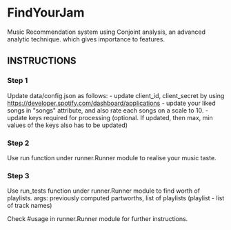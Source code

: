 # FindYourJam
Music Recommendation system using Conjoint analysis, an advanced analytic technique. which gives importance to features.  

## INSTRUCTIONS

### Step 1

Update data/config.json as follows:
    - update client_id, client_secret by using https://developer.spotify.com/dashboard/applications
    - update your liked songs in "songs" attribute, and also rate each songs on a scale to 10.
    - update keys required for processing (optional. If updated, then max, min values of the keys also has to be updated)

### Step 2

Use run function under runner.Runner module to realise your music taste.

### Step 3

Use run_tests function under runner.Runner module to find worth of playlists.
args: previously computed partworths, list of playlists (playlist - list of track names)

Check #usage in runner.Runner module for further instructions.
